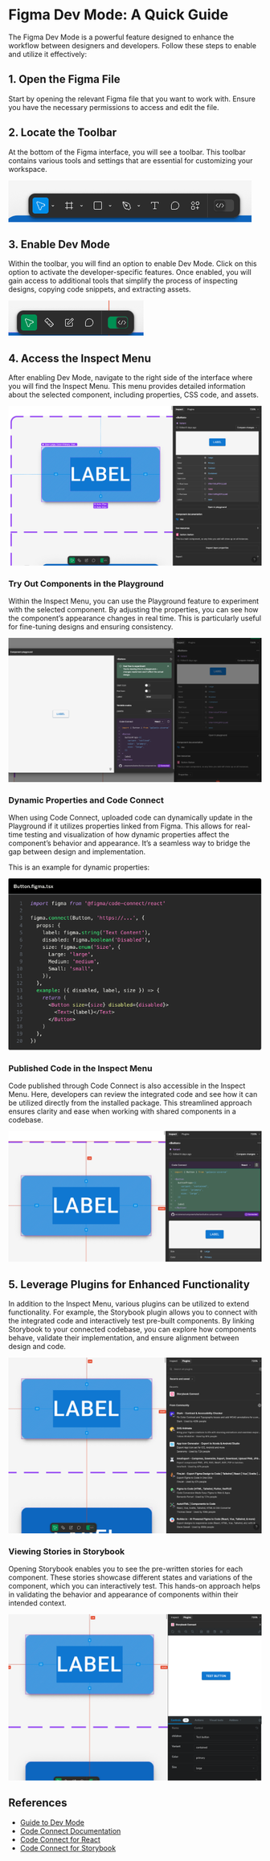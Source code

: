 # Figma Dev Mode: A Quick Guide

The Figma Dev Mode is a powerful feature designed to enhance the workflow between designers and developers. Follow these steps to enable and utilize it effectively:

## 1. Open the Figma File

Start by opening the relevant Figma file that you want to work with. Ensure you have the necessary permissions to access and edit the file.

## 2. Locate the Toolbar

At the bottom of the Figma interface, you will see a toolbar. This toolbar contains various tools and settings that are essential for customizing your workspace.

![Toolbar](assets/dev-mode/figma-toolbar.png)

## 3. Enable Dev Mode

Within the toolbar, you will find an option to enable Dev Mode. Click on this option to activate the developer-specific features. Once enabled, you will gain access to additional tools that simplify the process of inspecting designs, copying code snippets, and extracting assets.

![Activate Dev Mode](assets/dev-mode/activate-dev-mode.png)

## 4. Access the Inspect Menu

After enabling Dev Mode, navigate to the right side of the interface where you will find the Inspect Menu. This menu provides detailed information about the selected component, including properties, CSS code, and assets.

![Inspect Menu](assets/dev-mode/inspect-menu.png)

### Try Out Components in the Playground

Within the Inspect Menu, you can use the Playground feature to experiment with the selected component. By adjusting the properties, you can see how the component’s appearance changes in real time. This is particularly useful for fine-tuning designs and ensuring consistency.

![Playground](assets/dev-mode/playground.png)

### Dynamic Properties and Code Connect

When using Code Connect, uploaded code can dynamically update in the Playground if it utilizes properties linked from Figma. This allows for real-time testing and visualization of how dynamic properties affect the component’s behavior and appearance. It’s a seamless way to bridge the gap between design and implementation.

This is an example for dynamic properties:

![Dynamic Properties](assets/dev-mode/dynamic-properties.png)

### Published Code in the Inspect Menu

Code published through Code Connect is also accessible in the Inspect Menu. Here, developers can review the integrated code and see how it can be utilized directly from the installed package. This streamlined approach ensures clarity and ease when working with shared components in a codebase.

![Connected Code](assets/dev-mode/connected-code.png)

## 5. Leverage Plugins for Enhanced Functionality

In addition to the Inspect Menu, various plugins can be utilized to extend functionality. For example, the Storybook plugin allows you to connect with the integrated code and interactively test pre-built components. By linking Storybook to your connected codebase, you can explore how components behave, validate their implementation, and ensure alignment between design and code.

![Plugins](assets/dev-mode/plugins.png)

### Viewing Stories in Storybook

Opening Storybook enables you to see the pre-written stories for each component. These stories showcase different states and variations of the component, which you can interactively test. This hands-on approach helps in validating the behavior and appearance of components within their intended context.

![Storybook in Figma](assets/dev-mode/storybook-figma.png)

## References

- [Guide to Dev Mode](https://help.figma.com/hc/en-us/articles/15023124644247-Guide-to-Dev-Mode)
- [Code Connect Documentation](https://www.figma.com/code-connect-docs/)
- [Code Connect for React](https://www.figma.com/code-connect-docs/react/)
- [Code Connect for Storybook](https://www.figma.com/code-connect-docs/storybook/)
